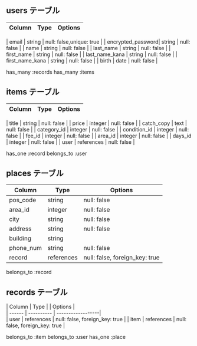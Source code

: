 ## users テーブル

| Column            | Type   | Options     |
| --------          | ------ | ----------- |

| email             | string | null: false,unique: true |
| encrypted_password| string | null: false |
| name              | string | null: false |
| last_name         | string | null: false |
| first_name        | string | null: false |
| last_name_kana    | string | null: false |
| first_name_kana   | string | null: false |
| birth             | date   | null: false |

has_many :records
has_many :items



## items  テーブル

| Column       | Type        | Options     |
| ------       | ------      | ----------- |

| title        | string      | null: false |
| price        | integer     | null: false |
| catch_copy   | text        | null: false |
| category_id  | integer     | null: false |
| condition_id | integer     | null: false |
| fee_id       | integer     | null: false |
| area_id      | integer     | null: false |
| days_id      | integer     | null: false |
| user         | references  | null: false |

has_one :record
belongs_to :user


## places  テーブル

| Column       | Type      | Options          |
| ------       | ------    | -----------      |
| pos_code     | string    | null: false      |
| area_id      | integer   | null: false      |
| city         | string    | null: false      |
| address      | string    | null: false      |
| building     | string    |                  |
| phone_num    | string    | null: false      |
| record       | references| null: false, foreign_key: true|

belongs_to :record


## records  テーブル
| Column        | Type       |
| Options         |  
| ------        | ---------- |      ------------------|                 
| user          | references | null: false, foreign_key: true |
| item          | references | null: false, foreign_key: true |

belongs_to :item
belongs_to :user
has_one    :place